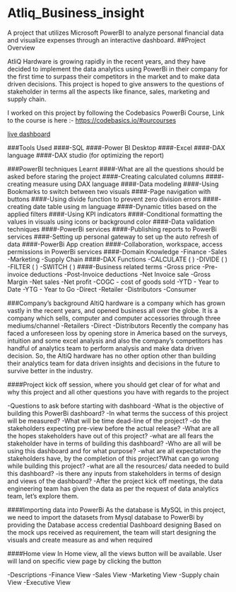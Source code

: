 # Atliq_Business_insight
A project that utilizes Microsoft PowerBI to analyze personal financial data and visualize expenses through an interactive dashboard.
##Project Overview

AtliQ Hardware is growing rapidly in the recent years, and they have decided to implement the data analytics using PowerBi in their company for the first time to surpass their competitors in the market and to make data driven decisions. This project is hoped to give answers to the questions of stakeholder in terms all the aspects like finance, sales, marketing and supply chain.

I worked on this project by following the Codebasics PowerBi Course, Link to the course is here :- https://codebasics.io/#ourcourses

 [live dashboard](https://app.powerbi.com/view?r=eyJrIjoiZDk2NjVlNzAtZGJkYS00YmYyLThlYzItNmQ4YjEwMTAwNDNkIiwidCI6ImRmODY3OWNkLWE4MGUtNDVkOC05OWFjLWM4M2VkN2ZmOTVhMCJ9)

###Tools Used
####-SQL
####-Power BI Desktop
####-Excel
####-DAX language
####-DAX studio (for optimizing the report)


###PowerBI techniques Learnt
####-What are all the questions should be asked before staring the project
####-Creating calculated columns
####-creating measure using DAX language
####-Data modeling
####-Using Bookmarks to switch between two visuals
####-Page navigation with buttons
####-Using divide function to prevent zero division errors
####-creating date table using m language
####-Dynamic titles based on the applied filters
####-Using KPI indicators
####-Conditional formatting the values in visuals using icons or background color
####-Data validation techniques
####-PowerBi services
####-Publishing reports to PowerBi services
####-Setting up personal gateway to set up the auto refresh of data
####-PowerBi App creation
####-Collaboration, workspace, access permissions in PowerBi services
####-Domain Knowledge
-Finance
-Sales
-Marketing
-Supply Chain
####-DAX Functions
-CALCULATE ( )
-DIVIDE ( )
-FILTER ( )
-SWITCH ( )
####-Business related terms
-Gross price
-Pre-invoice deductions
-Post-Invoice deductions
-Net Invoice sale
-Gross Margin
-Net sales
-Net profit
-COGC - cost of goods sold
-YTD - Year to Date
-YTG - Year to Go
-Direct
-Retailer
-Distributors
-Consumer

###Company’s background
AltiQ hardware is a company which has grown vastly in the recent years, and opened business all over the globe. It is a company which sells, computer and computer accessories through three mediums/channel
-Retailers
-Direct
-Distributors
Recently the company has faced a unforeseen loss by opening store in America based on the surveys, intuition and some excel analysis and also the company’s competitors has handful of analytics team to perform analysis and make data driven decision. So, the AltiQ hardware has no other option other than building their analytics team for data driven insights and decisions in the future to survive better in the industry.

####Project kick off session, where you should get clear of for what and why this project and all other questions you have with regards to the project

-Questions to ask before starting with dashboard
-What is the objective of building this PowerBi dashboard?
-In what terms the success of this project will be measured?
-What will be time dead-line of the project?
-do the stakeholders expecting pre-view before the actual release?
-What are all the hopes stakeholders have out of this project?
-what are all fears the stakeholder have in terms of building this dashboard?
-Who are all will be using this dashboard and for what purpose?
-what are all expectation the stakeholders have, by the completion of this project?What can go wrong while building this project?
-what are all the resources/ data needed to build this dashboard?
-is there any inputs from stakeholders in terms of design and views of the dashboard?
-After the project kick off meetings, the data engineering team has given the data as per the request of data analytics team, let’s explore them.

####Importing data into PowerBi
As the database is MySQL in this project, we need to import the datasets from Mysql database to PowerBi by providing the Database access credential
Dashboard designing
Based on the mock ups received as requirement, the team will start designing the visuals and create measure as and when required

####Home view
In Home view, all the views button will be available. User will land on specific view page by clicking the button

-Descriptions
-Finance View
-Sales View
-Marketing View
-Supply chain View
-Executive View

